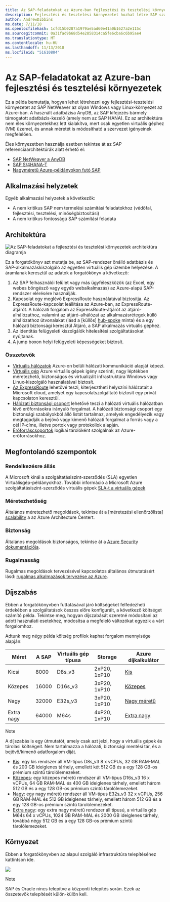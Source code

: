 ```yaml
---
title: Az SAP-feladatokat az Azure-ban fejlesztési és tesztelési környezetek
description: Fejlesztési és tesztelési környezetet hozhat létre SAP számítási feladatokhoz.
author: AndrewDibbins
ms.date: 7/11/18
ms.openlocfilehash: 1cfd15b0287a1979ae5ad60e41a0b1627a2e115c
ms.sourcegitcommit: 0a31fad9b68d54e2858314ca5fe6cba6c6b95ae4
ms.translationtype: MT
ms.contentlocale: hu-HU
ms.lasthandoff: 11/13/2018
ms.locfileid: "51610804"
---
```

# <a name="devtest-environments-for-sap-workloads-on-azure"></a>Az SAP-feladatokat az Azure-ban fejlesztési és tesztelési környezetek

Ez a példa bemutatja, hogyan lehet létrehozni egy fejlesztési-tesztelési környezetet az SAP NetWeaver az olyan Windows vagy Linux-környezet az Azure-ban. A használt adatbázisa AnyDB, az SAP kifejezés bármely támogatott adatbázis-kezelő (amely nem az SAP HANA). Ez az architektúra nem éles környezetekhez lett kialakítva, mert csak egyetlen virtuális géphez (VM) üzemel, és annak méretét is módosítható a szervezet igényeinek megfelelően.

Éles környezetben használja esetben tekintse át az SAP referenciaarchitektúrák alatt érhető el:

* [SAP NetWeaver a AnyDB][sap-netweaver]
* [SAP S/4HANA-T][sap-hana]
* [Nagyméretű Azure-példányokon futó SAP][sap-large]

## <a name="relevant-use-cases"></a>Alkalmazási helyzetek

Egyéb alkalmazási helyzetek a következők:

* A nem kritikus SAP nem termelési számítási feladatokhoz (védőfal, fejlesztési, tesztelési, minőségbiztosítási)
* A nem kritikus fontosságú SAP számítási feladata

## <a name="architecture"></a>Architektúra

![Az SAP-feladatokat a fejlesztési és tesztelési környezetek architektúra diagramja](media/architecture-sap-dev-test.png)

Ez a forgatókönyv azt mutatja be, az SAP-rendszer önálló adatbázis és SAP-alkalmazáskiszolgáló az egyetlen virtuális gép üzembe helyezése. A áramlanak keresztül az adatok a forgatókönyv a következő:

1. Az SAP felhasználói felület vagy más ügyféleszközök (az Excel, egy webes böngésző vagy egyéb webalkalmazás) az Azure-alapú SAP-rendszer elérésére használják.
2. Kapcsolat egy meglévő ExpressRoute használatával biztosítja. Az ExpressRoute-kapcsolat leállítása az Azure-ban, az ExpressRoute-átjárót. A hálózati forgalom az ExpressRoute-átjárót az átjáró-alhálózathoz, valamint az átjáró-alhálózat az alkalmazásrétegek küllő alhálózathoz útvonalakat (lásd a [küllős] [ hub-spoke] minta) és a egy hálózati biztonsági keresztül Átjáró, a SAP alkalmazás virtuális géphez.
3. Az identitás felügyeleti kiszolgálók hitelesítési szolgáltatásokat nyújtanak.
4. A jump boxon helyi felügyeleti képességeket biztosít.

### <a name="components"></a>Összetevők

* [Virtuális hálózatok](/azure/virtual-network/virtual-networks-overview) Azure-on belüli hálózati kommunikáció alapját képezi.
* [Virtuális gép](/azure/virtual-machines/windows/overview) Azure virtuális gépek igény szerinti, nagy léptékben méretezhető, biztonságos és virtualizált infrastruktúra Windows vagy Linux-kiszolgáló használatával biztosít.
* [Az ExpressRoute](/azure/expressroute/expressroute-introduction) lehetővé teszi, kiterjesztheti helyszíni hálózatait a Microsoft cloud, amelyet egy kapcsolatszolgáltató biztosít egy privát kapcsolaton keresztül.
* [Hálózati biztonsági csoport](/azure/virtual-network/security-overview) lehetővé teszi a hálózati virtuális hálózatban lévő erőforrásokra irányuló forgalmat. A hálózati biztonsági csoport egy biztonsági szabályokból álló listát tartalmaz, amelyek engedélyezik vagy megtagadják a bejövő vagy kimenő hálózati forgalmat a forrás vagy a cél IP-címe, illetve portok vagy protokollok alapján. 
* [Erőforráscsoportok](/azure/azure-resource-manager/resource-group-overview#resource-groups) logikai tárolóként szolgálnak az Azure-erőforrásokhoz.

## <a name="considerations"></a>Megfontolandó szempontok

### <a name="availability"></a>Rendelkezésre állás

 A Microsoft kínál a szolgáltatásiszint-szerződés (SLA) egyetlen Virtuálisgép-példányokhoz. További információ a Microsoft Azure szolgáltatásiszint-szerződés virtuális gépek [SLA-t a virtuális gépek](https://azure.microsoft.com/support/legal/sla/virtual-machines)

### <a name="scalability"></a>Méretezhetőség

Általános méretezhető megoldások, tekintse át a [méretezési ellenőrzőlista] [ scalability] a az Azure Architecture Centert.

### <a name="security"></a>Biztonság

Általános megoldások biztonságos, tekintse át a [Azure Security dokumentációja][security].

### <a name="resiliency"></a>Rugalmasság

Rugalmas megoldások tervezésével kapcsolatos általános útmutatásért lásd: [rugalmas alkalmazások tervezése az Azure][resiliency].

## <a name="pricing"></a>Díjszabás

Ebben a forgatókönyvben futtatásával járó költségeket felfedezheti érdekében a szolgáltatások összes előre konfigurált, a következő költséget számító példa. Tekintse meg, hogyan díjszabását szeretné módosítani az adott használati esetekhez, módosítsa a megfelelő változókat egyezik a várt forgalomhoz.

Adtunk meg négy példa költség profilok kaphat forgalom mennyisége alapján:

|Méret|A SAP|Virtuális gép típusa|Storage|Azure díjkalkulátor|
|----|----|-------|-------|---------------|
|Kicsi|8000|D8s_v3|2xP20, 1xP10|[Kis](https://azure.com/e/9d26b9612da9466bb7a800eab56e71d1)|
|Közepes|16000|D16s_v3|3xP20, 1xP10|[Közepes](https://azure.com/e/465bd07047d148baab032b2f461550cd)|
Nagy|32000|E32s_v3|3xP20, 1xP10|[Nagy méretű](https://azure.com/e/ada2e849d68b41c3839cc976000c6931)|
Extra nagy|64000|M64s|4xP20, 1xP10|[Extra nagy](https://azure.com/e/975fb58a965c4fbbb54c5c9179c61cef)|

> [!NOTE]
> A díjszabás is egy útmutatót, amely csak azt jelzi, hogy a virtuális gépek és tárolási költségeit. Nem tartalmazza a hálózati, biztonsági mentési tár, és a bejövő/kimenő adatforgalom díját.

* [Kis](https://azure.com/e/9d26b9612da9466bb7a800eab56e71d1): egy kis rendszer áll VM-típus D8s_v3 8 x vCPUs, 32 GB RAM-MAL és 200 GB ideiglenes tárhely, emellett két 512 GB és a egy 128 GB-os prémium szintű tárolólemezeket.
* [Közepes](https://azure.com/e/465bd07047d148baab032b2f461550cd): egy közepes méretű rendszer áll VM-típus D16s_v3 16 x vCPUs, 64 GB RAM-MAL és 400 GB ideiglenes tárhely, emellett három 512 GB és a egy 128 GB-os prémium szintű tárolólemezeket.
* [Nagy](https://azure.com/e/ada2e849d68b41c3839cc976000c6931): egy nagy méretű rendszer áll VM-típus E32s_v3 32 x vCPUs, 256 GB RAM-MAL és 512 GB ideiglenes tárhely, emellett három 512 GB és a egy 128 GB-os prémium szintű tárolólemezeket.
* [Extra nagy](https://azure.com/e/975fb58a965c4fbbb54c5c9179c61cef): egy extra nagy méretű rendszer áll típusú, a virtuális gép M64s 64 x vCPUs, 1024 GB RAM-MAL és 2000 GB ideiglenes tárhely, továbbá négy 512 GB és a egy 128 GB-os prémium szintű tárolólemezeket.

## <a name="deployment"></a>Környezet

Ebben a forgatókönyvben az alapul szolgáló infrastruktúra telepítéséhez kattintson ide.

<a href="https://portal.azure.com/#create/Microsoft.Template/uri/https%3A%2F%2Fraw.githubusercontent.com%2Fmspnp%2Fsolution-architectures%2Fmaster%2Fapps%2Fsap-2tier%2Fazuredeploy.json" target="_blank">
    <img src="https://azuredeploy.net/deploybutton.png"/>
</a>

> [!NOTE]
> SAP és Oracle nincs telepítve a központi telepítés során. Ezek az összetevők telepítését külön-külön kell.

<!-- links -->
[resiliency]: /azure/architecture/resiliency/
[security]: /azure/security/
[scalability]: /azure/architecture/checklist/scalability
[sap-netweaver]: /azure/architecture/reference-architectures/sap/sap-netweaver
[sap-hana]: /azure/architecture/reference-architectures/sap/sap-s4hana
[sap-large]: /azure/architecture/reference-architectures/sap/hana-large-instances
[hub-spoke]: /azure/architecture/reference-architectures/hybrid-networking/hub-spoke
